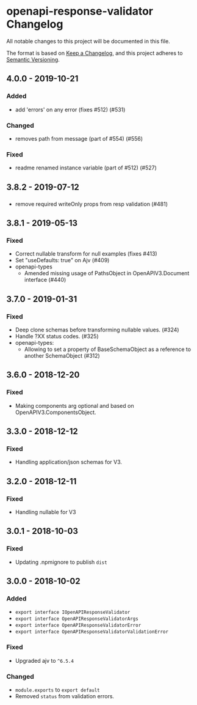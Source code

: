 # openapi-response-validator Changelog
All notable changes to this project will be documented in this file.

The format is based on [Keep a Changelog](https://keepachangelog.com/en/1.0.0/),
and this project adheres to [Semantic Versioning](https://semver.org/spec/v2.0.0.html).

## 4.0.0 - 2019-10-21
### Added
- add 'errors' on any error (fixes #512) (#531)

### Changed
- removes path from message (part of #554) (#556)

### Fixed
- readme renamed instance variable (part of #512) (#527)

## 3.8.2 - 2019-07-12
###
- remove required writeOnly props from resp validation (#481)

## 3.8.1 - 2019-05-13
### Fixed
- Correct nullable transform for null examples (fixes #413)
- Set "useDefaults: true" on Ajv (#409)
- openapi-types
  - Amended missing usage of PathsObject in OpenAPIV3.Document interface (#440)

## 3.7.0 - 2019-01-31
### Fixed
- Deep clone schemas before transforming nullable values. (#324)
- Handle ?XX status codes. (#325)
- openapi-types:
  - Allowing to set a property of BaseSchemaObject as a reference to another SchemaObject (#312)

## 3.6.0 - 2018-12-20
### Fixed
- Making components arg optional and based on OpenAPIV3.ComponentsObject.

## 3.3.0 - 2018-12-12
### Fixed
- Handling application/json schemas for V3.

## 3.2.0 - 2018-12-11
### Fixed
- Handling nullable for V3

## 3.0.1 - 2018-10-03
### Fixed
- Updating .npmignore to publish `dist`

## 3.0.0 - 2018-10-02
### Added
- `export interface IOpenAPIResponseValidator`
- `export interface OpenAPIResponseValidatorArgs`
- `export interface OpenAPIResponseValidatorError`
- `export interface OpenAPIResponseValidatorValidationError`

### Fixed
- Upgraded ajv to `^6.5.4`

### Changed
- `module.exports` to `export default`
- Removed `status` from validation errors.

